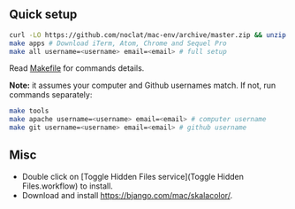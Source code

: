 ## Quick setup
```sh
curl -LO https://github.com/noclat/mac-env/archive/master.zip && unzip master.zip && rm master.zip
make apps # Download iTerm, Atom, Chrome and Sequel Pro
make all username=<username> email=<email> # full setup
```

Read [Makefile](Makefile) for commands details.

**Note:** it assumes your computer and Github usernames match. If not, run commands separately:

```sh
make tools
make apache username=<username> email=<email> # computer username
make git username=<username> email=<email> # github username
```

## Misc
- Double click on [Toggle Hidden Files service](Toggle Hidden Files.workflow) to install.
- Download and install https://bjango.com/mac/skalacolor/.
